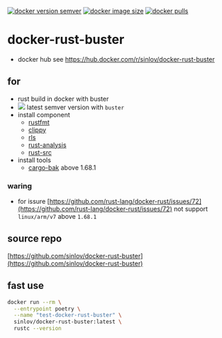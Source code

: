 
[![docker version semver](https://img.shields.io/docker/v/sinlov/docker-rust-buster?sort=semver)](https://hub.docker.com/r/sinlov/docker-rust-buster)
[![docker image size](https://img.shields.io/docker/image-size/sinlov/docker-rust-buster)](https://hub.docker.com/r/sinlov/docker-rust-buster)
[![docker pulls](https://img.shields.io/docker/pulls/sinlov/docker-rust-buster)](https://hub.docker.com/r/sinlov/docker-rust-buster/tags?page=1&ordering=last_updated)

# docker-rust-buster

- docker hub see https://hub.docker.com/r/sinlov/docker-rust-buster

## for

- rust build in docker with buster
- [![](https://img.shields.io/docker/v/_/rust/buster?label=rust&logo=rust&style=social)](https://hub.docker.com/_/rust/tags?page=1&name=buster) latest semver version with `buster`
- install component
  - [rustfmt](https://github.com/rust-lang/rustfmt)
  - [clippy](https://doc.rust-lang.org/clippy/)
  - [rls](https://github.com/rust-lang/rls)
  - [rust-analysis](https://github.com/rust-lang/rust-analyzer)
  - [rust-src](https://github.com/rust-lang/rust)
- install tools
  - [cargo-bak](https://crates.io/crates/cargo-bak) above 1.68.1

### waring

- for issure [https://github.com/rust-lang/docker-rust/issues/72](https://github.com/rust-lang/docker-rust/issues/72) not support `linux/arm/v7` above `1.68.1`

## source repo

[https://github.com/sinlov/docker-rust-buster](https://github.com/sinlov/docker-rust-buster)

## fast use

```sh
docker run --rm \
  --entrypoint poetry \
  --name "test-docker-rust-buster" \
  sinlov/docker-rust-buster:latest \
  rustc --version
```
